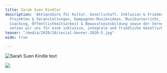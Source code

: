 ```yaml
---
title: Sarah Suen Kindler
description: 'Aktionsbüro für Kultur, Gesellschaft, Inklusion & Frieden. Mit verschiedensten
  Projekten & Veranstaltungen, Kampagnen-Musikvideos, Musikunterricht, Workshops,
  Coaching, Öffentlichkeitsarbeit & Bewusstseinsbildung sowie der Vernetzung von Akteuren/Menschen
  setzen wir uns für eine inklusive, integrale und friedliche Gesellschaft ein. '
teaser: "/media/2020/10/social-banner-2020-5.jpg"
wide: true

---
```


![Sarah Suen Kindle text](/media/2021/main-image.png)

<intro></intro>

<div class="text-center flex flex-col items-center justify-center mt-24">
  <img src="/svg/logo.svg" class="fill-current w-24 rounded-full ring-2 ring-white border-white shadow-2xl"><img>
</div>
  
